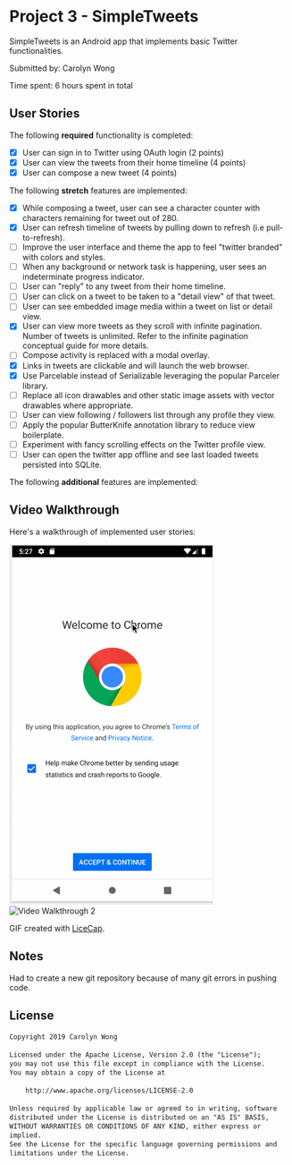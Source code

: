 # Project 3 - SimpleTweets

SimpleTweets is an Android app that implements basic Twitter functionalities.

Submitted by: Carolyn Wong

Time spent: 6 hours spent in total

## User Stories

The following **required** functionality is completed:

* [x] User can sign in to Twitter using OAuth login (2 points)
* [x] User can view the tweets from their home timeline (4 points)
* [x] User can compose a new tweet (4 points)

The following **stretch** features are implemented:
* [x] While composing a tweet, user can see a character counter with characters remaining for tweet out of 280.
* [x] User can refresh timeline of tweets by pulling down to refresh (i.e pull-to-refresh).
* [ ] Improve the user interface and theme the app to feel "twitter branded" with colors and styles.
* [ ] When any background or network task is happening, user sees an indeterminate progress indicator.
* [ ] User can "reply" to any tweet from their home timeline.
* [ ] User can click on a tweet to be taken to a "detail view" of that tweet.
* [ ] User can see embedded image media within a tweet on list or detail view.
* [x] User can view more tweets as they scroll with infinite pagination. Number of tweets is unlimited. Refer to the infinite pagination conceptual guide for more details.
* [ ] Compose activity is replaced with a modal overlay.
* [x] Links in tweets are clickable and will launch the web browser.
* [x] Use Parcelable instead of Serializable leveraging the popular Parceler library.
* [ ] Replace all icon drawables and other static image assets with vector drawables where appropriate.
* [ ] User can view following / followers list through any profile they view.
* [ ] Apply the popular ButterKnife annotation library to reduce view boilerplate.
* [ ] Experiment with fancy scrolling effects on the Twitter profile view.
* [ ] User can open the twitter app offline and see last loaded tweets persisted into SQLite.

The following **additional** features are implemented:


## Video Walkthrough

Here's a walkthrough of implemented user stories:

<img src='walkthrough.gif' title='Video Walkthrough' width='' alt='Video Walkthrough' />
<img src='walkthrough2.gif' title='Video Walkthrough 2' width='' alt='Video Walkthrough 2' />

GIF created with [LiceCap](http://www.cockos.com/licecap/).

## Notes

Had to create a new git repository because of many git errors in pushing code.

## License

    Copyright 2019 Carolyn Wong

    Licensed under the Apache License, Version 2.0 (the "License");
    you may not use this file except in compliance with the License.
    You may obtain a copy of the License at

        http://www.apache.org/licenses/LICENSE-2.0

    Unless required by applicable law or agreed to in writing, software
    distributed under the License is distributed on an "AS IS" BASIS,
    WITHOUT WARRANTIES OR CONDITIONS OF ANY KIND, either express or implied.
    See the License for the specific language governing permissions and
    limitations under the License.
